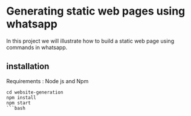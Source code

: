 # Generating static web pages using whatsapp 
In this project we will illustrate how to build a static web page using commands in whatsapp. 

## installation
Requirements : Node js and Npm 

``` 
cd website-generation
npm install 
npm start
```bash
